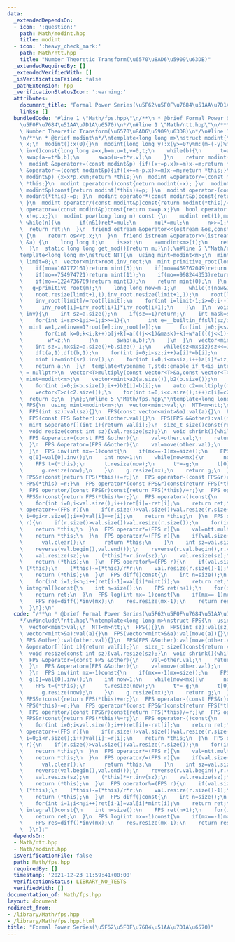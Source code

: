 ```yaml
---
data:
  _extendedDependsOn:
  - icon: ':question:'
    path: Math/modint.hpp
    title: modint
  - icon: ':heavy_check_mark:'
    path: Math/ntt.hpp
    title: "Number Theoretic Transform(\u6570\u8AD6\u5909\u63DB)"
  _extendedRequiredBy: []
  _extendedVerifiedWith: []
  _isVerificationFailed: false
  _pathExtension: hpp
  _verificationStatusIcon: ':warning:'
  attributes:
    document_title: "Formal Power Series(\u5F62\u5F0F\u7684\u51AA\u7D1A\u6570)"
    links: []
  bundledCode: "#line 1 \"Math/fps.hpp\"\n/**\n * @brief Formal Power Series(\u5F62\
    \u5F0F\u7684\u51AA\u7D1A\u6570)\n*/\n#line 1 \"Math/ntt.hpp\"\n/**\n * @brief\
    \ Number Theoretic Transform(\u6570\u8AD6\u5909\u63DB)\n*/\n#line 1 \"Math/modint.hpp\"\
    \n/**\n * @brief modint\n*/\ntemplate<long long m>\nstruct modint{\n  long long\
    \ x;\n  modint():x(0){}\n  modint(long long y):x(y>=0?y%m:(m-(-y)%m)%m){}\n  modint\
    \ inv()const{long long a=x,b=m,u=1,v=0,t;\n    while(b){\n      t=a/b;\n     \
    \ swap(a-=t*b,b);\n      swap(u-=t*v,v);\n    }\n    return modint(u);\n  }\n\
    \  modint &operator+=(const modint&p) {if((x+=p.x)>=m)x-=m;return *this;}\n  modint\
    \ &operator-=(const modint&p){if((x+=m-p.x)>=m)x-=m;return *this;}\n  modint &operator*=(const\
    \ modint&p) {x=x*p.x%m;return *this;}\n  modint &operator/=(const modint&p){*this*=p.inv();return\
    \ *this;}\n  modint operator-()const{return modint(-x); }\n  modint operator+(const\
    \ modint&p)const{return modint(*this)+=p; }\n  modint operator-(const modint&p)const{return\
    \ modint(*this)-=p; }\n  modint operator*(const modint&p)const{return modint(*this)*=p;\
    \ }\n  modint operator/(const modint&p)const{return modint(*this)/=p; }\n  bool\
    \ operator==(const modint&p)const{return x==p.x;}\n  bool operator!=(const modint&p)const{return\
    \ x!=p.x;}\n  modint pow(long long n) const {\n    modint ret(1),mul(x);\n   \
    \ while(n){\n      if(n&1)ret*=mul;\n      mul*=mul;\n      n>>=1;\n    }\n  \
    \  return ret;\n  }\n  friend ostream &operator<<(ostream &os,const modint&p)\
    \ {\n    return os<<p.x;\n  }\n  friend istream &operator>>(istream &is, modint\
    \ &a) {\n    long long t;\n    is>>t;\n    a=modint<m>(t);\n    return (is);\n\
    \  }\n  static long long get_mod(){return m;}\n};\n#line 5 \"Math/ntt.hpp\"\n\
    template<long long m>\nstruct NTT{\n  using mint=modint<m>;\n  mint g=2;\n  int\
    \ limit=0;\n  vector<mint>root,inv_root;\n  mint primitive_root(long long mo){\n\
    \    if(mo==167772161)return mint(3);\n    if(mo==469762049)return mint(3);\n\
    \    if(mo==754974721)return mint(11);\n    if(mo==998244353)return mint(3);\n\
    \    if(mo==1224736769)return mint(3);\n    return mint(0);\n  }\n  NTT(){\n \
    \   g=primitive_root(m);\n    long long now=m-1;\n    while(!(now&1))now>>=1,limit++;\n\
    \    root.resize(limit+1,1),inv_root.resize(limit+1,1);\n    root[limit]=g.pow(now);\n\
    \    inv_root[limit]/=root[limit];\n    for(int i=limit-1;i>=0;i--){\n      root[i]=root[i+1]*root[i+1];\n\
    \      inv_root[i]=inv_root[i+1]*inv_root[i+1];\n    }\n  }\n  void dft(vector<mint>&a,int\
    \ inv){\n    int sz=a.size();\n    if(sz==1)return;\n    int mask=sz-1;\n    vector<mint>b(sz);\n\
    \    for(int i=sz>>1;i>=1;i>>=1){\n      int e=__builtin_ffsll(sz/i)-1;\n    \
    \  mint w=1,z=(inv==1?root[e]:inv_root[e]);\n      for(int j=0;j<sz;j+=i){\n \
    \       for(int k=0;k<i;k++)b[j+k]=a[((j<<1)&mask)+k]+w*a[(((j<<1)+i)&mask)+k];\n\
    \        w*=z;\n      }\n      swap(a,b);\n    }\n  }\n  vector<mint>multiply(vector<mint>a,vector<mint>b){\n\
    \    int sz=1,mxsiz=a.size()+b.size()-1;\n    while(sz<mxsiz)sz<<=1;\n    a.resize(sz),b.resize(sz);\n\
    \    dft(a,1),dft(b,1);\n    for(int i=0;i<sz;i++)a[i]*=b[i];\n    dft(a,-1);\n\
    \    mint iz=mint(sz).inv();\n    for(int i=0;i<mxsiz;i++)a[i]*=iz;\n    a.resize(mxsiz);\n\
    \    return a;\n  }\n  template<typename T,std::enable_if_t<is_integral<T>::value>*\
    \ = nullptr>\n  vector<T>multiply(const vector<T>&a,const vector<T>&b){\n    using\
    \ mint=modint<m>;\n    vector<mint>a2(a.size()),b2(b.size());\n    for(int i=0;i<a.size();i++)a2[i]=a[i];\n\
    \    for(int i=0;i<b.size();i++)b2[i]=b[i];\n    auto c2=multiply(move(a2),move(b2));\n\
    \    vector<T>c(c2.size());\n    for(int i=0;i<c.size();i++)c[i]=c2[i].x;\n  \
    \  return c;\n  }\n};\n#line 5 \"Math/fps.hpp\"\ntemplate<long long m>\nstruct\
    \ FPS{\n  using mint=modint<m>;\n  vector<mint>val;\n  NTT<m>ntt;\n  FPS(){}\n\
    \  FPS(int sz):val(sz){}\n  FPS(const vector<mint>&a):val(a){}\n  FPS(vector<mint>&&a):val(move(a)){}\n\
    \  FPS(const FPS &other):val(other.val){}\n  FPS(FPS &&other):val(move(other.val)){}\n\
    \  mint &operator[](int i){return val[i];}\n  size_t size()const{return val.size();}\n\
    \  void resize(const int sz){val.resize(sz);}\n  void shrink(){while(!val.empty()&&val.back()==mint(0))val.pop_back();}\n\
    \  FPS &operator=(const FPS &other){\n    val=other.val;\n    return *this;\n\
    \  }\n  FPS &operator=(FPS &&other){\n    val=move(other.val);\n    return *this;\n\
    \  }\n  FPS inv(int mx=-1)const{\n    if(mx==-1)mx=size();\n    FPS g(1);\n  \
    \  g[0]=val[0].inv();\n    int now=1;\n    while(now<mx){\n      now<<=1;\n  \
    \    FPS t=(*this);\n      t.resize(now);\n      t*=-g;\n      t[0]+=2,g*=t;\n\
    \      g.resize(now);\n    }\n    g.resize(mx);\n    return g;\n  }\n  FPS operator+(const\
    \ FPS&r)const{return FPS(*this)+=r;}\n  FPS operator-(const FPS&r)const{return\
    \ FPS(*this)-=r;}\n  FPS operator*(const FPS&r)const{return FPS(*this)*=r;}\n\
    \  FPS operator/(const FPS&r)const{return FPS(*this)/=r;}\n  FPS operator%(const\
    \ FPS&r)const{return FPS(*this)%=r;}\n  FPS operator-()const{\n    FPS ret(val);\n\
    \    for(int i=0;i<val.size();i++)ret[i]=-ret[i];\n    return ret;\n  }\n  FPS\
    \ operator+=(FPS r){\n    if(r.size()>val.size())val.resize(r.size());\n    for(int\
    \ i=0;i<r.size();i++)val[i]+=r[i];\n    return *this;\n  }\n  FPS operator-=(FPS\
    \ r){\n    if(r.size()>val.size())val.resize(r.size());\n    for(int i=0;i<r.size();i++)val[i]-=r[i];\n\
    \    return *this;\n  }\n  FPS operator*=(FPS r){\n    val=ntt.multiply(val,r.val);\n\
    \    return *this;\n  }\n  FPS operator/=(FPS r){\n    if(val.size()<r.size()){\n\
    \      val.clear();\n      return *this;\n    }\n    int sz=val.size()-r.size()+1;\n\
    \    reverse(val.begin(),val.end());\n    reverse(r.val.begin(),r.val.end());\n\
    \    val.resize(sz);\n    (*this)*=r.inv(sz);\n    val.resize(sz);\n    reverse(val.begin(),val.end());\n\
    \    return (*this);\n  }\n  FPS operator%=(FPS r){\n    if(val.size()<r.size())return\
    \ (*this);\n    (*this)-=(*this)/r*r;\n    val.resize(r.size()-1);\n    shrink();\n\
    \    return (*this);\n  }\n  FPS diff()const{\n    int n=size();\n    FPS ret(max(0,n-1));\n\
    \    for(int i=1;i<n;i++)ret[i-1]=val[i]*mint(i);\n    return ret;\n  }\n  FPS\
    \ integral()const{\n    int n=size();\n    FPS ret(n+1);\n    for(int i=0;i<n;i++)ret[i+1]=val[i]/mint(i+1);\n\
    \    return ret;\n  }\n  FPS log(int mx=-1)const{\n    if(mx==-1)mx=size();\n\
    \    FPS res=diff()*inv(mx);\n    res.resize(mx-1);\n    return res.integral();\n\
    \  }\n};\n"
  code: "/**\n * @brief Formal Power Series(\u5F62\u5F0F\u7684\u51AA\u7D1A\u6570)\n\
    */\n#include\"ntt.hpp\"\ntemplate<long long m>\nstruct FPS{\n  using mint=modint<m>;\n\
    \  vector<mint>val;\n  NTT<m>ntt;\n  FPS(){}\n  FPS(int sz):val(sz){}\n  FPS(const\
    \ vector<mint>&a):val(a){}\n  FPS(vector<mint>&&a):val(move(a)){}\n  FPS(const\
    \ FPS &other):val(other.val){}\n  FPS(FPS &&other):val(move(other.val)){}\n  mint\
    \ &operator[](int i){return val[i];}\n  size_t size()const{return val.size();}\n\
    \  void resize(const int sz){val.resize(sz);}\n  void shrink(){while(!val.empty()&&val.back()==mint(0))val.pop_back();}\n\
    \  FPS &operator=(const FPS &other){\n    val=other.val;\n    return *this;\n\
    \  }\n  FPS &operator=(FPS &&other){\n    val=move(other.val);\n    return *this;\n\
    \  }\n  FPS inv(int mx=-1)const{\n    if(mx==-1)mx=size();\n    FPS g(1);\n  \
    \  g[0]=val[0].inv();\n    int now=1;\n    while(now<mx){\n      now<<=1;\n  \
    \    FPS t=(*this);\n      t.resize(now);\n      t*=-g;\n      t[0]+=2,g*=t;\n\
    \      g.resize(now);\n    }\n    g.resize(mx);\n    return g;\n  }\n  FPS operator+(const\
    \ FPS&r)const{return FPS(*this)+=r;}\n  FPS operator-(const FPS&r)const{return\
    \ FPS(*this)-=r;}\n  FPS operator*(const FPS&r)const{return FPS(*this)*=r;}\n\
    \  FPS operator/(const FPS&r)const{return FPS(*this)/=r;}\n  FPS operator%(const\
    \ FPS&r)const{return FPS(*this)%=r;}\n  FPS operator-()const{\n    FPS ret(val);\n\
    \    for(int i=0;i<val.size();i++)ret[i]=-ret[i];\n    return ret;\n  }\n  FPS\
    \ operator+=(FPS r){\n    if(r.size()>val.size())val.resize(r.size());\n    for(int\
    \ i=0;i<r.size();i++)val[i]+=r[i];\n    return *this;\n  }\n  FPS operator-=(FPS\
    \ r){\n    if(r.size()>val.size())val.resize(r.size());\n    for(int i=0;i<r.size();i++)val[i]-=r[i];\n\
    \    return *this;\n  }\n  FPS operator*=(FPS r){\n    val=ntt.multiply(val,r.val);\n\
    \    return *this;\n  }\n  FPS operator/=(FPS r){\n    if(val.size()<r.size()){\n\
    \      val.clear();\n      return *this;\n    }\n    int sz=val.size()-r.size()+1;\n\
    \    reverse(val.begin(),val.end());\n    reverse(r.val.begin(),r.val.end());\n\
    \    val.resize(sz);\n    (*this)*=r.inv(sz);\n    val.resize(sz);\n    reverse(val.begin(),val.end());\n\
    \    return (*this);\n  }\n  FPS operator%=(FPS r){\n    if(val.size()<r.size())return\
    \ (*this);\n    (*this)-=(*this)/r*r;\n    val.resize(r.size()-1);\n    shrink();\n\
    \    return (*this);\n  }\n  FPS diff()const{\n    int n=size();\n    FPS ret(max(0,n-1));\n\
    \    for(int i=1;i<n;i++)ret[i-1]=val[i]*mint(i);\n    return ret;\n  }\n  FPS\
    \ integral()const{\n    int n=size();\n    FPS ret(n+1);\n    for(int i=0;i<n;i++)ret[i+1]=val[i]/mint(i+1);\n\
    \    return ret;\n  }\n  FPS log(int mx=-1)const{\n    if(mx==-1)mx=size();\n\
    \    FPS res=diff()*inv(mx);\n    res.resize(mx-1);\n    return res.integral();\n\
    \  }\n};"
  dependsOn:
  - Math/ntt.hpp
  - Math/modint.hpp
  isVerificationFile: false
  path: Math/fps.hpp
  requiredBy: []
  timestamp: '2021-12-23 11:59:41+00:00'
  verificationStatus: LIBRARY_NO_TESTS
  verifiedWith: []
documentation_of: Math/fps.hpp
layout: document
redirect_from:
- /library/Math/fps.hpp
- /library/Math/fps.hpp.html
title: "Formal Power Series(\u5F62\u5F0F\u7684\u51AA\u7D1A\u6570)"
---
```

